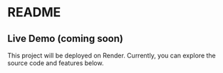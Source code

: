# README

## Live Demo (coming soon)
This project will be deployed on Render.
Currently, you can explore the source code and features below.
